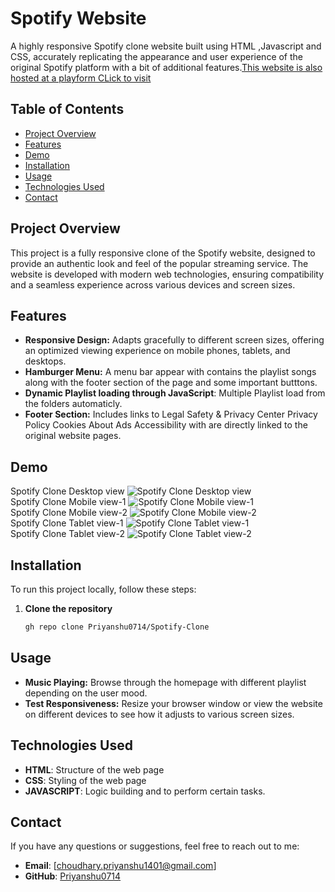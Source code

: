 # Spotify Website

A highly responsive Spotify clone website built using HTML ,Javascript and CSS, accurately replicating the appearance and user experience of the original Spotify platform with a bit of additional features.[This website is also hosted at a playform CLick to visit](https://www.priyanshuchoudhary.freewebhostmost.com/)

## Table of Contents

- [Project Overview](#Project-Overview)
- [Features](#features)
- [Demo](#demo)
- [Installation](#installation)
- [Usage](#usage)
- [Technologies Used](#technologies-used)
- [Contact](#contact)

## Project Overview

This project is a fully responsive clone of the Spotify website, designed to provide an authentic look and feel of the popular streaming service. The website is developed with modern web technologies, ensuring compatibility and a seamless experience across various devices and screen sizes.

## Features

- **Responsive Design:** Adapts gracefully to different screen sizes, offering an optimized viewing experience on mobile phones, tablets, and desktops.
- **Hamburger Menu:** A menu bar appear with contains the playlist songs along with the footer section of the page and some important butttons.
- **Dynamic Playlist loading through JavaScript**: Multiple Playlist load from the folders automaticly.
- **Footer Section:** Includes links to Legal Safety & Privacy Center Privacy Policy Cookies About Ads Accessibility with are directly linked to the original website pages.

## Demo
Spotify Clone Desktop view
![Spotify Clone Desktop view](https://github.com/Priyanshu0714/Spotify-Clone/blob/main/Spotify-web-view.png)  
Spotify Clone Mobile view-1
![Spotify Clone Mobile view-1](https://github.com/Priyanshu0714/Spotify-Clone/blob/main/mobile-view1.jpeg)  
Spotify Clone Mobile view-2
![Spotify Clone Mobile view-2](https://github.com/Priyanshu0714/Spotify-Clone/blob/main/mobileview2.jpeg)  
Spotify Clone Tablet view-1
![Spotify Clone Tablet view-1](https://github.com/Priyanshu0714/Spotify-Clone/blob/main/spotify-tablet-view.png)  
Spotify Clone Tablet view-2
![Spotify Clone Tablet view-2](https://github.com/Priyanshu0714/Spotify-Clone/blob/main/spotify-tablet-view-2.png)  

## Installation

To run this project locally, follow these steps:

1. **Clone the repository**
   ```bash
   gh repo clone Priyanshu0714/Spotify-Clone


## Usage

- **Music Playing:** Browse through the homepage with different playlist depending on the user mood.
- **Test Responsiveness:** Resize your browser window or view the website on different devices to see how it adjusts to various screen sizes.

## Technologies Used

- **HTML**: Structure of the web page
- **CSS**: Styling of the web page
- **JAVASCRIPT**: Logic building and to perform certain tasks.

## Contact

If you have any questions or suggestions, feel free to reach out to me:

- **Email**: [choudhary.priyanshu1401@gmail.com]
- **GitHub**: [Priyanshu0714](https://github.com/Priyanshu0714)


